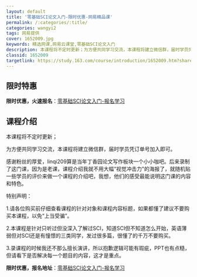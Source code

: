 ```yaml
---
layout: default
title: '零基础SCI论文入门-限时优惠-网易精品课'
permalink: /:categories/:title/
categories: wangyi2
tags: 网易提供
cover: 1652009.jpg
keywords: 精选网课,网易云课堂,零基础SCI论文入门
description: 本课程将不定时更新；为方便共同学习交流，本课程将建立微信群，届时学员凭订单号加入即可。感谢粉丝的厚爱，linqi209算
classid: 1652009
targetlink: https://study.163.com/course/introduction/1652009.htm?share=1&shareId=1025206652&utm_campaign=share&utm_medium=iphoneShare&utm_source=&utm_u=1025206652
---
```


## 限时特惠

**限时优惠，火速报名**：[零基础SCI论文入门-报名学习](https://study.163.com/course/introduction/1652009.htm?share=1&shareId=1025206652&utm_campaign=share&utm_medium=iphoneShare&utm_source=&utm_u=1025206652)

## 课程介绍

本课程将不定时更新；

为方便共同学习交流，本课程将建立微信群，届时学员凭订单号加入即可。

感谢粉丝的厚爱，linqi209算是当年丁香园论文写作板块一个小小咖吧。后来录制了这门课，因为是老课，课程介绍我就不用大幅“视觉冲击力"的海报了，就随机贴一些学员的评价来做一个课程的介绍吧，我想，他们的感受最能说明这门课的内容和特色。



特别声明：

1.请各位购买前仔细查看课程的针对对象和课程内容标题，如果都懂了建议不要购买本课程，以免“上当受骗”。

2.本课程是针对只听过但没深入了解过SCI，知道SCI但不知道怎么开始，英语薄弱但对SCI还是有憧憬的三类同学，发过很多篇，很懂了的千万不要购买。

3.录课程的时候我还不那么擅长演讲，所以抱歉逻辑可能有瑕疵，PPT也有点糙，但请看下是否解决每一个题目的内容，这才是重点。

**限时优惠，报名地址**：[零基础SCI论文入门-报名学习](https://study.163.com/course/introduction/1652009.htm?share=1&shareId=1025206652&utm_campaign=share&utm_medium=iphoneShare&utm_source=&utm_u=1025206652)

